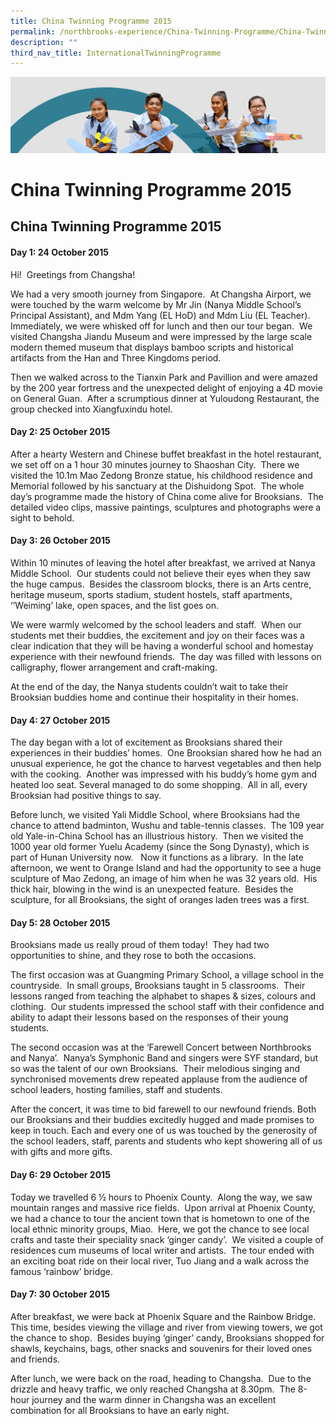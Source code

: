 ```yaml
---
title: China Twinning Programme 2015
permalink: /northbrooks-experience/China-Twinning-Programme/China-Twinning-Programme-2015/permalink/
description: ""
third_nav_title: InternationalTwinningProgramme
---
```

![](/images/northbrooks%20experience.jpg)

China Twinning Programme 2015
=============================

China Twinning Programme 2015
-----------------------------

#### Day 1: 24 October 2015

  

Hi!  Greetings from Changsha!

We had a very smooth journey from Singapore.  At Changsha Airport, we were touched by the warm welcome by Mr Jin (Nanya Middle School’s Principal Assistant), and Mdm Yang (EL HoD) and Mdm Liu (EL Teacher).  Immediately, we were whisked off for lunch and then our tour began.  We visited Changsha Jiandu Museum and were impressed by the large scale modern themed museum that displays bamboo scripts and historical artifacts from the Han and Three Kingdoms period. 

Then we walked across to the Tianxin Park and Pavillion and were amazed by the 200 year fortress and the unexpected delight of enjoying a 4D movie on General Guan.  After a scrumptious dinner at Yuloudong Restaurant, the group checked into Xiangfuxindu hotel.  

#### Day 2: 25 October 2015

  
After a hearty Western and Chinese buffet breakfast in the hotel restaurant, we set off on a 1 hour 30 minutes journey to Shaoshan City.  There we visited the 10.1m Mao Zedong Bronze statue, his childhood residence and Memorial followed by his sanctuary at the Dishuidong Spot.  The whole day’s programme made the history of China come alive for Brooksians.  The detailed video clips, massive paintings, sculptures and photographs were a sight to behold.

#### Day 3: 26 October 2015

  

Within 10 minutes of leaving the hotel after breakfast, we arrived at Nanya Middle School.  Our students could not believe their eyes when they saw the huge campus.  Besides the classroom blocks, there is an Arts centre, heritage museum, sports stadium, student hostels, staff apartments, ‘’Weiming’ lake, open spaces, and the list goes on.  

We were warmly welcomed by the school leaders and staff.  When our students met their buddies, the excitement and joy on their faces was a clear indication that they will be having a wonderful school and homestay experience with their newfound friends.  The day was filled with lessons on calligraphy, flower arrangement and craft-making.  

At the end of the day, the Nanya students couldn’t wait to take their Brooksian buddies home and continue their hospitality in their homes. 

#### Day 4: 27 October 2015  
  

The day began with a lot of excitement as Brooksians shared their experiences in their buddies’ homes.  One Brooksian shared how he had an unusual experience, he got the chance to harvest vegetables and then help with the cooking.  Another was impressed with his buddy’s home gym and heated loo seat. Several managed to do some shopping.  All in all, every Brooksian had positive things to say.

Before lunch, we visited Yali Middle School, where Brooksians had the chance to attend badminton, Wushu and table-tennis classes.  The 109 year old Yale-in-China School has an illustrious history.  Then we visited the 1000 year old former Yuelu Academy (since the Song Dynasty), which is part of Hunan University now.   Now it functions as a library.  In the late afternoon, we went to Orange Island and had the opportunity to see a huge sculpture of Mao Zedong, an image of him when he was 32 years old.  His thick hair, blowing in the wind is an unexpected feature.  Besides the sculpture, for all Brooksians, the sight of oranges laden trees was a first.  

#### Day 5: 28 October 2015  
  

Brooksians made us really proud of them today!  They had two opportunities to shine, and they rose to both the occasions. 

The first occasion was at Guangming Primary School, a village school in the countryside.  In small groups, Brooksians taught in 5 classrooms.  Their lessons ranged from teaching the alphabet to shapes & sizes, colours and clothing.  Our students impressed the school staff with their confidence and ability to adapt their lessons based on the responses of their young students.

The second occasion was at the ‘Farewell Concert between Northbrooks and Nanya’.  Nanya’s Symphonic Band and singers were SYF standard, but so was the talent of our own Brooksians.  Their melodious singing and synchronised movements drew repeated applause from the audience of school leaders, hosting families, staff and students.

After the concert, it was time to bid farewell to our newfound friends. Both our Brooksians and their buddies excitedly hugged and made promises to keep in touch. Each and every one of us was touched by the generosity of the school leaders, staff, parents and students who kept showering all of us with gifts and more gifts.

#### Day 6: 29 October 2015

  

Today we travelled 6 ½ hours to Phoenix County.  Along the way, we saw mountain ranges and massive rice fields.  Upon arrival at Phoenix County, we had a chance to tour the ancient town that is hometown to one of the local ethnic minority groups, Miao.  Here, we got the chance to see local crafts and taste their speciality snack ‘ginger candy’.  We visited a couple of residences cum museums of local writer and artists.  The tour ended with an exciting boat ride on their local river, Tuo Jiang and a walk across the famous ‘rainbow’ bridge.

#### Day 7: 30 October 2015

  

After breakfast, we were back at Phoenix Square and the Rainbow Bridge.  This time, besides viewing the village and river from viewing towers, we got the chance to shop.  Besides buying ‘ginger’ candy, Brooksians shopped for shawls, keychains, bags, other snacks and souvenirs for their loved ones and friends.

After lunch, we were back on the road, heading to Changsha.  Due to the drizzle and heavy traffic, we only reached Changsha at 8.30pm.  The 8-hour journey and the warm dinner in Changsha was an excellent combination for all Brooksians to have an early night.